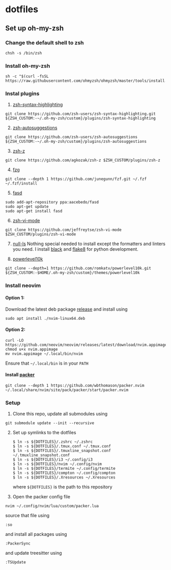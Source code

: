 # dotfiles


## Set up oh-my-zsh

### Change the default shell to zsh
```
chsh -s /bin/zsh
```

### Install oh-my-zsh
```
sh -c "$(curl -fsSL https://raw.githubusercontent.com/ohmyzsh/ohmyzsh/master/tools/install.sh)"
```

### Instal plugins

1. [zsh-syntax-highlighting](https://github.com/zsh-users/zsh-syntax-highlighting)
```
git clone https://github.com/zsh-users/zsh-syntax-highlighting.git ${ZSH_CUSTOM:-~/.oh-my-zsh/custom}/plugins/zsh-syntax-highlighting
```
2. [zsh-autosuggestions](https://github.com/zsh-users/zsh-autosuggestions)
```
git clone https://github.com/zsh-users/zsh-autosuggestions ${ZSH_CUSTOM:-~/.oh-my-zsh/custom}/plugins/zsh-autosuggestions
```
3. [zsh-z](https://github.com/agkozak/zsh-z)
```
git clone https://github.com/agkozak/zsh-z $ZSH_CUSTOM/plugins/zsh-z
```
4. [fzg](https://github.com/junegunn/fzf#installation)
```
git clone --depth 1 https://github.com/junegunn/fzf.git ~/.fzf
~/.fzf/install
```
5. [fasd](https://github.com/clvv/fasd#install)
```
sudo add-apt-repository ppa:aacebedo/fasd
sudo apt-get update
sudo apt-get install fasd
```
6. [zsh-vi-mode](https://github.com/jeffreytse/zsh-vi-mode)
```
git clone https://github.com/jeffreytse/zsh-vi-mode $ZSH_CUSTOM/plugins/zsh-vi-mode
```
7. [null-ls](https://github.com/jose-elias-alvarez/null-ls.nvim)
Nothing special needed to install except the formatters and linters you need. I install [black](https://github.com/psf/black) and [flake8](https://github.com/PyCQA/flake8) for python development.

8. [powerlevel10k](https://github.com/romkatv/powerlevel10k)
```
git clone --depth=1 https://github.com/romkatv/powerlevel10k.git ${ZSH_CUSTOM:-$HOME/.oh-my-zsh/custom}/themes/powerlevel10k
```

### Install neovim
#### Option 1:
Download the latest deb package [release](https://github.com/neovim/neovim/releases/tag/stable) and install using
```
sudo apt install ./nvim-linux64.deb
```

#### Option 2:
```
curl -LO https://github.com/neovim/neovim/releases/latest/download/nvim.appimage
chmod u+x nvim.appimage
mv nvim.appimage ~/.local/bin/nvim
```
Ensure that `~/.local/bin` is in your `PATH`


#### Install [packer](https://github.com/wbthomason/packer.nvim)
```
git clone --depth 1 https://github.com/wbthomason/packer.nvim ~/.local/share/nvim/site/pack/packer/start/packer.nvim
```

### Setup

1. Clone this repo, update all submodules using
```
git submodule update --init --recursive
```

2. Set up symlinks to the dotfiles

   ```
   $ ln -s ${DOTFILES}/.zshrc ~/.zshrc
   $ ln -s ${DOTFILES}/.tmux.conf ~/.tmux.conf
   $ ln -s ${DOTFILES}/.tmuxline_snapshot.conf ~/.tmuxline_snapshot.conf
   $ ln -s ${DOTFILES}/i3 ~/.config/i3
   $ ln -s ${DOTFILES}/nvim ~/.config/nvim
   $ ln -s ${DOTFILES}/termite ~/.config/termite
   $ ln -s ${DOTFILES}/compton ~/.config/compton
   $ ln -s ${DOTFILES}/.Xresources ~/.Xresources
   ```
   where `${DOTFILES}` is the path to this repository


3. Open the packer config file
```
nvim ~/.config/nvim/lua/custom/packer.lua
```
source that file using
```
:so
```
and install all packages using
```
:PackerSync
```
and update treesitter using
```
:TSUpdate
```

